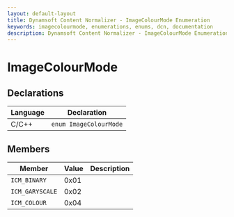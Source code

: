 ```yaml
---
layout: default-layout
title: Dynamsoft Content Normalizer - ImageColourMode Enumeration
keywords: imagecolourmode, enumerations, enums, dcn, documentation
description: Dynamsoft Content Normalizer - ImageColourMode Enumeration
---
```


# ImageColourMode

## Declarations

| Language | Declaration |
| -------- | ----------- |
| C/C++ | `enum ImageColourMode` |

## Members

| Member | Value | Description |
| ------ | ----- | ----------- |
| `ICM_BINARY` | 0x01 | |
| `ICM_GARYSCALE` | 0x02 | |
| `ICM_COLOUR` | 0x04 | |
